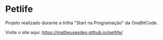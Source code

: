 # Petlife
 <p>Projeto realizado durante a trilha "Start na Programação" da OneBitCode.</p>

Visite o site aqui: https://matheusesdev.github.io/petlife/
